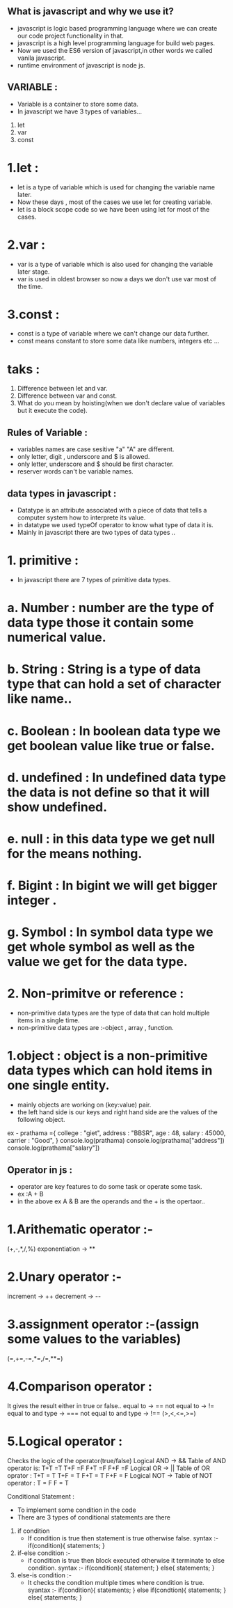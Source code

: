 ## What is javascript and why we use it?

- javascript is logic based  programming language where we can create our code project functionality in that.
- javascript is a high level programming language for build web pages.
- Now we used the ES6 version of javascript,in other words we called vanila javascript.
- runtime environment of javascript is node js.

## VARIABLE :

- Variable is a container to store some data.
- In javascript we have 3 types of variables...
1. let 
2. var
3. const

# 1.let :
- let is a type of variable which is used for changing the variable name later.
- Now these days ,  most of the cases we use let for creating variable.
- let is a block scope code so we have been using let for most of the cases.
 
 # 2.var :
 - var is a type of variable which is also used for changing the variable later stage.
 - var is used in oldest browser so now a days we don't use var most of the time.

 # 3.const :
 - const is a type of variable where we can't change our data further.
 - const means constant to store some data like numbers, integers etc ...
 

 # taks :
 1. Difference between let and var.
 2. Difference between var and const.
 3. What do you mean by hoisting(when we don't declare value of variables but it execute the code).

 ## Rules of Variable :

  - variables names are case sesitive "a" "A" are different.
  - only letter, digit , underscore and $ is allowed.
  - only letter, underscore and $ should be first character.
  - reserver words can't be variable names.

## data types in javascript :

- Datatype is an attribute associated with a piece of data that tells a computer system how to interprete its value.
- in datatype we used typeOf operator to know what type of data it is.
- Mainly in javascript there are two types of data types ..
# 1. primitive :
- In javascript there are 7 types of primitive data types.
# a. Number : number are the type of data type those it contain some numerical value.
# b. String : String is a type of data type that can hold a set of character like name..
# c. Boolean : In boolean data type we get boolean value like true or false.
# d. undefined : In undefined data type the data is not define so that it will show undefined.
# e. null : in this data type we get null for the means nothing.
# f. Bigint : In bigint we will get bigger integer .
# g. Symbol : In symbol data type we get whole symbol as well as the value we get for the data type.

# 2. Non-primitve or  reference :

- non-primitive data types are the type of data that can hold multiple items in a single time.
- non-primitive data types are :-object , array , function.
# 1.object : object is a non-primitive data types which can hold items in one single entity.
- mainly objects are working on (key:value) pair.
- the left hand side is our keys and right hand side are the values of the following object.

ex -
prathama ={
    college : "giet",
    address : "BBSR",
    age : 48,
    salary : 45000,
    carrier : "Good", 
}
console.log(prathama)
console.log(prathama["address"])
console.log(prathama["salary"])

## Operator in js :
 - operator are key features to do some task or operate some task.
 - ex :A + B
 - in the above ex A & B are the operands and the + is the opertaor..
 # 1.Arithematic operator :-
 (+,-,*,/,%)
 exponentiation -> **

 # 2.Unary operator :-
 increment -> ++
 decrement -> --

# 3.assignment operator :-(assign some values to the variables)
(=,+=,-=,*=,/=,**=)

# 4.Comparison operator :
 It gives the result either in true or false..
equal to -> ==
not equal to -> !=
equal to and type -> ===
not equal to and type -> !==
(>,<,<=,>=)

# 5.Logical operator :
Checks the logic of the operator(true/false)
Logical AND -> &&
 Table of AND operator is:
 T+T =T
 T+F =F
 F+T =F
 F+F =F
Logical OR -> ||
 Table of OR oprator :
 T+T = T
 T+F = T
 F+T = T
 F+F = F
Logical NOT ->
 Table of NOT operator :
 T = F
 F = T

Conditional Statement :
- To implement some condition in the code
- There are 3 types of conditional statements are there 
1. if condition 
   - If condition is true then statement is true otherwise false.
   syntax :-
   if(condition){
    statements;
   }
2. if-else condition :-
   - if condition is true then block executed otherwise it terminate to else condition.
  syntax :-
  if(condition){
    statement;
  }
  else{
    statements;
  }
3. else-is condition :-
   - It checks the condition multiple times where condition is true.
   syantax :-
   if(condition){
      statements;
   } else if(condtion){
      statements;
   } else{
      statements; 
   } 
   
 

 
